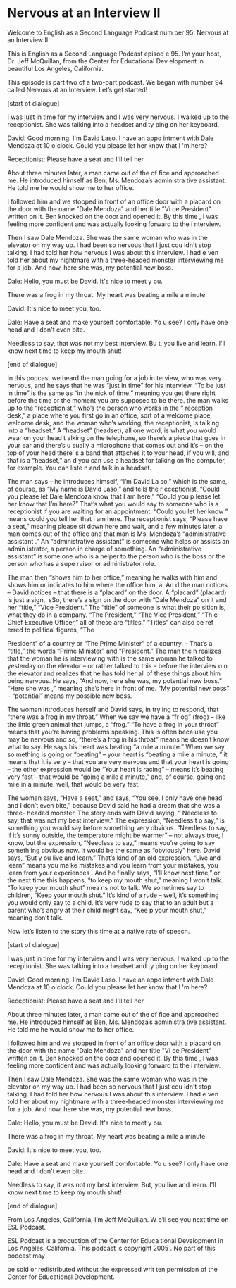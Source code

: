 # Nervous at an Interview II

Welcome to English as a Second Language Podcast num ber 95:  Nervous at an Interview II.

This is English as a Second Language Podcast episod e 95. I’m your host, Dr. Jeff McQuillan, from the Center for Educational Dev elopment in beautiful Los Angeles, California.

This episode is part two of a two-part podcast. We began with number 94 called Nervous at an Interview. Let’s get started!

[start of dialogue]

I was just in time for my interview and I was very nervous. I walked up to the receptionist. She was talking into a headset and ty ping on her keyboard.

David: Good morning. I'm David Laso. I have an appo intment with Dale Mendoza at 10 o'clock. Could you please let her know that I 'm here?

Receptionist: Please have a seat and I'll tell her.

About three minutes later, a man came out of the of fice and approached me. He introduced himself as Ben, Ms. Mendoza’s administra tive assistant. He told me he would show me to her office.

I followed him and we stopped in front of an office  door with a placard on the door with the name "Dale Mendoza" and her title "Vi ce President" written on it. Ben knocked on the door and opened it. By this time , I was feeling more confident and was actually looking forward to the i nterview.

Then I saw Dale Mendoza. She was the same woman who  was in the elevator on my way up. I had been so nervous that I just cou ldn't stop talking. I had told her how nervous I was about this interview. I had e ven told her about my nightmare with a three-headed monster interviewing me for a job. And now, here she was, my potential new boss.

Dale: Hello, you must be David. It's nice to meet y ou.

There was a frog in my throat. My heart was beating  a mile a minute.

David: It's nice to meet you, too.

Dale: Have a seat and make yourself comfortable. Yo u see? I only have one head and I don't even bite.

Needless to say, that was not my best interview. Bu t, you live and learn. I'll know next time to keep my mouth shut!

[end of dialogue]

In this podcast we heard the man going for a job in terview, who was very nervous, and he says that he was “just in time” for  his interview. “To be just in time” is the same as “in the nick of time,” meaning  you get there right before the time or the moment you are supposed to be there. the man walks up to the “receptionist,” who’s the person who works in the “ reception desk,” a place where you first go in an office, sort of a welcome place,  welcome desk, and the woman who’s working, the receptionist, is talking into a “headset.” A “headset” (headset), all one word, is what you would wear on your head t alking on the telephone, so there’s a piece that goes in your ear and there’s u sually a microphone that comes out and it’s – on the top of your head there’ s a band that attaches it to your head, if you will, and that is a “headset,” an d you can use a headset for talking on the computer, for example. You can liste n and talk in a headset.

The man says – he introduces himself, “I’m David La so,” which is the same, of course, as “My name is David Laso,” and tells the r eceptionist, “Could you please let Dale Mendoza know that I am here.” “Could you p lease let her know that I’m here?” That’s what you would say to someone who is a receptionist if you are waiting for an appointment. “Could you let her know ” means could you tell her that I am here. The receptionist says, “Please have  a seat,” meaning please sit down here and wait, and a few minutes later, a man comes out of the office and that man is Ms. Mendoza’s “administrative assistant .” An “administrative assistant” is someone who helps or assists an admin istrator, a person in charge of something. An “administrative assistant” is some one who is a helper to the person who is the boss or the person who has a supe rvisor or administrator role.

The man then “shows him to her office,” meaning he walks with him and shows him or indicates to him where the office him, a. An d the man notices – David notices – that there is a “placard” on the door. A “placard” (placard) is just a sign,. sSo, there’s a sign on the door with “Dale Mendoza”  on it and her “title,” “Vice President.” The “title” of someone is what their po sition is, what they do in a company. “The President,” “The Vice President,” “Th e Chief Executive Officer,” all of these are “titles.” “Titles” can also be ref erred to political figures, “The

President” of a country or “The Prime Minister” of a country. – That’s a “title,” the words “Prime Minister” and “President.” The man the n realizes that the woman he is interviewing with is the same woman he talked  to yesterday on the elevator – or rather talked to this – before the interview o n the elevator  and realizes that he has told her all of these things about him being  nervous. He says, “And now, here she was, my potential new boss.” “Here she was ,” meaning she’s here in front of me. “My potential new boss” – “potential” means my possible new boss.

The woman introduces herself and David says, in try ing to respond, that “there was a frog in my throat.” When we say we have a “fr og” (frog) – like the little green animal that jumps, a “frog.” “To have a frog in your throat” means that you’re having problems speaking. This is often beca use you may be nervous and so, “there’s a frog in his throat” means he doesn’t  know what to say. He says his heart was beating “a mile a minute.” When we say so mething is going or “beating” – your heart is “beating a mile a minute, ” it means that it is very – that you are very nervous and that your heart is going –  the other expression would be “Your heart is racing” – means it’s beating very  fast – that would be “going a mile a minute,” and, of course, going one mile in a  minute. well, that would be very fast.

The woman says, “Have a seat,” and says, “You see, I only have one head and I don’t even bite,” because David said he had a dream  that she was a three- headed monster. The story ends with David saying, “ Needless to say, that was not my best interview.” The expression, “Needless t o say,” is something you would say before something very obvious. “Needless to say, if it’s sunny outside, the temperature might be warmer” – not always true,  I know, but the expression, “Needless to say,” means you’re going to say someth ing obvious now. It would be the same as “obviously” here. David says, “But y ou live and learn.” That’s kind of an old expression. “Live and learn” means you ma ke mistakes and you learn from your mistakes, you learn from your experiences . And he finally says, “I’ll know next time,” or the next time this happens, “to  keep my mouth shut,” meaning I won’t talk. “To keep your mouth shut” mea ns not to talk. We sometimes say to children, “Keep your mouth shut.” It’s kind of a rude – well, it’s something you would only say to a child. It’s very rude to say that to an adult but a parent who’s angry at their child might say, “Kee p your mouth shut,” meaning don’t talk.

Now let’s listen to the story this time at a native  rate of speech.

[start of dialogue]

I was just in time for my interview and I was very nervous. I walked up to the receptionist. She was talking into a headset and ty ping on her keyboard.

David: Good morning. I'm David Laso. I have an appo intment with Dale Mendoza at 10 o'clock. Could you please let her know that I 'm here?

Receptionist: Please have a seat and I'll tell her.

About three minutes later, a man came out of the of fice and approached me. He introduced himself as Ben, Ms. Mendoza’s administra tive assistant. He told me he would show me to her office.

I followed him and we stopped in front of an office  door with a placard on the door with the name "Dale Mendoza" and her title "Vi ce President" written on it. Ben knocked on the door and opened it. By this time , I was feeling more confident and was actually looking forward to the i nterview.

Then I saw Dale Mendoza. She was the same woman who  was in the elevator on my way up. I had been so nervous that I just cou ldn't stop talking. I had told her how nervous I was about this interview. I had e ven told her about my nightmare with a three-headed monster interviewing me for a job. And now, here she was, my potential new boss.

Dale: Hello, you must be David. It's nice to meet y ou.

There was a frog in my throat. My heart was beating  a mile a minute.

David: It's nice to meet you, too.

Dale: Have a seat and make yourself comfortable. Yo u see? I only have one head and I don't even bite.

Needless to say, it was not my best interview. But,  you live and learn. I'll know next time to keep my mouth shut!

[end of dialogue]

From Los Angeles, California, I’m Jeff McQuillan. W e’ll see you next time on ESL Podcast.

ESL Podcast is a production of the Center for Educa tional Development in Los Angeles, California. This podcast is copyright 2005 . No part of this podcast may

be sold or redistributed without the expressed writ ten permission of the Center for Educational Development.

